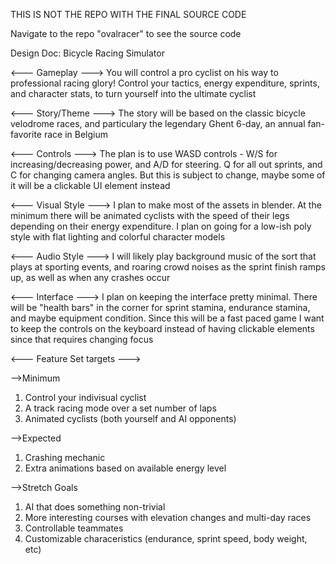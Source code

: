 THIS IS NOT THE REPO WITH THE FINAL SOURCE CODE

Navigate to the repo "ovalracer" to see the source code

Design Doc: Bicycle Racing Simulator

<--- Gameplay --->
You will control a pro cyclist on his way to professional racing glory! Control your tactics, energy expenditure, sprints, and character stats, to turn yourself into the ultimate cyclist

<--- Story/Theme --->
The story will be based on the classic bicycle velodrome races, and particulary the legendary Ghent 6-day, an annual fan-favorite race in Belgium

<--- Controls --->
The plan is to use WASD controls - W/S for increasing/decreasing power, and A/D for steering. Q for all out sprints, and C for changing camera angles. But this is subject to change, maybe some of it will be a clickable UI element instead

<--- Visual Style --->
I plan to make most of the assets in blender. At the minimum there will be animated cyclists with the speed of their legs depending on their energy expenditure. I plan on going for a low-ish poly style with flat lighting and colorful character models

<--- Audio Style --->
I will likely play background music of the sort that plays at sporting events, and roaring crowd noises as the sprint finish ramps up, as well as when any crashes occur

<--- Interface --->
I plan on keeping the interface pretty minimal. There will be "health bars" in the corner for sprint stamina, endurance stamina, and maybe equipment condition. Since this will be a fast paced game I want to keep the controls on the keyboard instead of having clickable elements since that requires changing focus


<--- Feature Set targets --->

 -->Minimum

1. Control your indivisual cyclist
2. A track racing mode over a set number of laps
3. Animated cyclists (both yourself and AI opponents)

 -->Expected

 1. Crashing mechanic
 2. Extra animations based on available energy level

 -->Stretch Goals
 
 1. AI that does something non-trivial
 2. More interesting courses with elevation changes and multi-day races
 3. Controllable teammates
 4. Customizable characeristics (endurance, sprint speed, body weight, etc)
